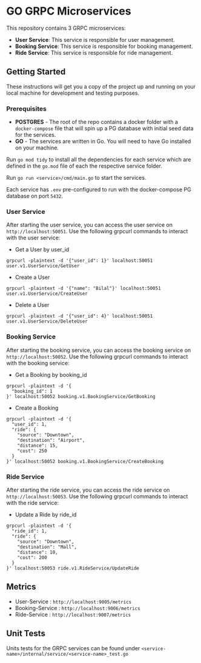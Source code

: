 # GO GRPC Microservices
This repository contains 3 GRPC microservices:
 * **User Service**: This service is responsible for user management. 
 * **Booking Service**: This service is responsible for booking management.
 * **Ride Service**: This service is responsible for ride management.

## Getting Started
These instructions will get you a copy of the project up and running on your local machine for development and testing purposes.

### Prerequisites

 * **POSTGRES** - The root of the repo contains a docker folder with a `docker-compose` file that will spin up a PG database with initial seed data for the services.
 * **GO** - The services are written in Go. You will need to have Go installed on your machine.

Run `go mod tidy` to install all the dependencies for each service which are defined in the `go.mod` file of each the respective service folder.

Run `go run <service>/cmd/main.go` to start the services.

Each service has `.env` pre-configured to run with the docker-compose PG database on port `5432`.

### User Service
After starting the user service, you can access the user service on `http://localhost:50051`. 
Use the following grpcurl commands to interact with the user service:
* Get a User by user_id
```shell
grpcurl -plaintext -d '{"user_id": 1}' localhost:50051 user.v1.UserService/GetUser
```

* Create a User
```shell
grpcurl -plaintext -d '{"name": "Bilal"}' localhost:50051 user.v1.UserService/CreateUser
```

* Delete a User
```shell
grpcurl -plaintext -d '{"user_id": 4}' localhost:50051 user.v1.UserService/DeleteUser
```

### Booking Service
After starting the booking service, you can access the booking service on `http://localhost:50052`.
Use the following grpcurl commands to interact with the booking service:

* Get a Booking by booking_id
```shell
grpcurl -plaintext -d '{
  "booking_id": 1  
}' localhost:50052 booking.v1.BookingService/GetBooking
```

* Create a Booking
```shell
grpcurl -plaintext -d '{
  "user_id": 1,
  "ride": {
    "source": "Downtown",
    "destination": "Airport",
    "distance": 15,
    "cost": 250
  }
}' localhost:50052 booking.v1.BookingService/CreateBooking
```

### Ride Service
After starting the ride service, you can access the ride service on `http://localhost:50053`.
Use the following grpcurl commands to interact with the ride service:

* Update a Ride by ride_id
```shell
grpcurl -plaintext -d '{
  "ride_id": 1,
  "ride": {
    "source": "Downtown",
    "destination": "Mall",
    "distance": 10,
    "cost": 200
  }
}' localhost:50053 ride.v1.RideService/UpdateRide
```

## Metrics

* User-Service : `http://localhost:9005/metrics`
* Booking-Service : `http://localhost:9006/metrics`
* Ride-Service : `http://localhost:9007/metrics`

## Unit Tests

Units tests for the GRPC services can be found under `<service-name>/internal/service/<service-name>_test.go`